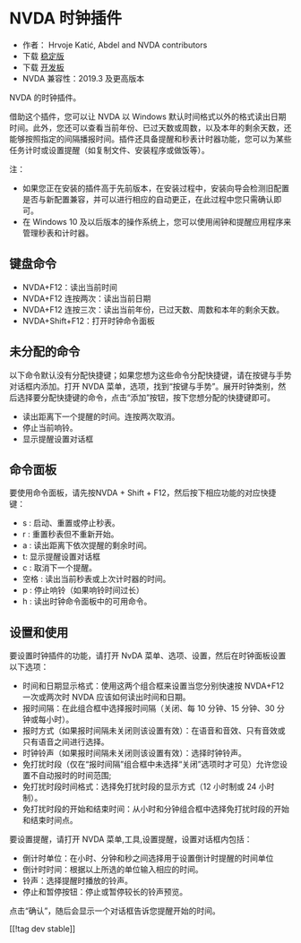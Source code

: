 # NVDA 时钟插件 #

* 作者： Hrvoje Katić, Abdel and NVDA contributors
* 下载 [稳定版][1]
* 下载 [开发板][2]
* NVDA 兼容性：2019.3 及更高版本

NVDA 的时钟插件。

借助这个插件，您可以让 NVDA 以 Windows
默认时间格式以外的格式读出日期时间。此外，您还可以查看当前年份、已过天数或周数，以及本年的剩余天数，还能够按照指定的间隔播报时间。插件还具备提醒和秒表计时器功能，您可以为某些任务计时或设置提醒（如复制文件、安装程序或做饭等）。

注：

* 如果您正在安装的插件高于先前版本，在安装过程中，安装向导会检测旧配置是否与新配置兼容，并可以进行相应的自动更正，在此过程中您只需确认即可。
* 在 Windows 10 及以后版本的操作系统上，您可以使用闹钟和提醒应用程序来管理秒表和计时器。

## 键盘命令

* NVDA+F12：读出当前时间
* NVDA+F12 连按两次：读出当前日期
* NVDA+F12 连按三次：读出当前年份，已过天数、周数和本年的剩余天数。
* NVDA+Shift+F12：打开时钟命令面板

## 未分配的命令

以下命令默认没有分配快捷键；如果您想为这些命令分配快捷键，请在按键与手势对话框内添加。打开 NVDA
菜单，选项，找到“按键与手势”。展开时钟类别，然后选择要分配快捷键的命令，点击“添加”按钮，按下您想分配的快捷键即可。

* 读出距离下一个提醒的时间。连按两次取消。
* 停止当前响铃。
* 显示提醒设置对话框

## 命令面板

要使用命令面板，请先按NVDA + Shift + F12，然后按下相应功能的对应快捷键：

* s : 启动、重置或停止秒表。
* r : 重置秒表但不重新开始。
* a : 读出距离下依次提醒的剩余时间。
* t: 显示提醒设置对话框
* c : 取消下一个提醒。
* 空格 : 读出当前秒表或上次计时器的时间。
* p : 停止响铃（如果响铃时间过长）
* h : 读出时钟命令面板中的可用命令。

## 设置和使用

要设置时钟插件的功能，请打开 NvDA 菜单、选项、设置，然后在时钟面板设置以下选项：

* 时间和日期显示格式：使用这两个组合框来设置当您分别快速按 NVDA+F12 一次或两次时 NVDA 应该如何读出时间和日期。
* 报时间隔：在此组合框中选择报时间隔（关闭、每 10 分钟、15 分钟、30 分钟或每小时）。
* 报时方式（如果报时间隔未关闭则该设置有效）：在语音和音效、只有音效或只有语音之间进行选择。
* 时钟铃声（如果报时间隔未关闭则该设置有效）：选择时钟铃声。
* 免打扰时段（仅在“报时间隔”组合框中未选择“关闭”选项时才可见）允许您设置不自动报时的时间范围;
* 免打扰时段时间格式：选择免打扰时段的显示方式（12 小时制或 24 小时制）。
* 免打扰时段的开始和结束时间：从小时和分钟组合框中选择免打扰时段的开始和结束时间点。

要设置提醒，请打开 NVDA 菜单,工具,设置提醒，设置对话框内包括：

* 倒计时单位：在小时、分钟和秒之间选择用于设置倒计时提醒的时间单位
* 倒计时时间：根据以上所选的单位输入相应的时间。
* 铃声：选择提醒时播放的铃声。
* 停止和暂停按钮：停止或暂停较长的铃声预览。

点击“确认”，随后会显示一个对话框告诉您提醒开始的时间。

[[!tag dev stable]]

[1]: https://addons.nvda-project.org/files/get.php?file=cac

[2]: https://addons.nvda-project.org/files/get.php?file=cac-dev
